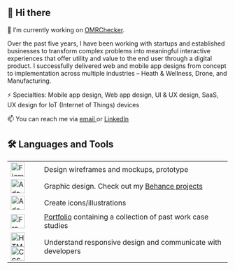 ## 👋 Hi there 

<!--
**germainelee/germainelee** is a ✨ _special_ ✨ repository because its `README.md` (this file) appears on your GitHub profile.

Here are some ideas to get you started:

- 🔭 I’m currently working on ...
- 🌱 I’m currently learning ...
- 👯 I’m looking to collaborate on ...
- 🤔 I’m looking for help with ...
- 💬 Ask me about ...
- 📫 How to reach me: ...
- 😄 Pronouns: ...
- ⚡ Fun fact: ...
-->

🔭 I’m currently working on [OMRChecker](https://github.com/Udayraj123/OMRChecker).

Over the past five years, I have been working with startups and established businesses to transform complex problems into meaningful interactive experiences that offer utility and value to the end user through a digital product. I successfully delivered web and mobile app designs from concept to implementation across multiple industries – Heath & Wellness, Drone, and Manufacturing.

⚡ Specialties: Mobile app design, Web app design, UI & UX design, SaaS, UX design for IoT (Internet of Things) devices

📫 You can reach me via <a href= "mailto: psgermaine.lee@proton.me"> email </a> or <a href= "https://www.linkedin.com/in/germaine-lee/"> LinkedIn </a>

## 🛠️ Languages and Tools
<!--
<a target="_blank" rel="noopener noreferrer nofollow" href="https://img.shields.io/badge/figma-%23F24E1E.svg?style=for-the-badge&logo=figma&logoColor=white"> <img src="https://cdn.jsdelivr.net/gh/devicons/devicon@latest/icons/figma/figma-original.svg" title="Figma" alt="Figma" width="40" height="40" style="max-width: 100%;"></a>
-->

<table>
<!--
  <tr>
    <th>Company</th>
    <th>Contact</th>
  </tr>
-->
  <tr>
    <td><a target="_blank" rel="noopener noreferrer nofollow" href="https://img.shields.io/badge/figma-%23F24E1E.svg?style=for-the-badge&logo=figma&logoColor=white"> <img src="https://img.shields.io/badge/figma-%23F24E1E.svg?style=for-the-badge&logo=figma&logoColor=white" title="Figma" alt="Figma" height="32" style="max-width: 100%;"></a></td>
    <td>Design wireframes and mockups, prototype</td>
  </tr>
  <tr>
    <td><a target="_blank" rel="noopener noreferrer nofollow" href="https://img.shields.io/badge/adobe%20photoshop-%2331A8FF.svg?style=for-the-badge&logo=adobe%20photoshop&logoColor=white"> <img src="https://img.shields.io/badge/adobe%20photoshop-%2331A8FF.svg?style=for-the-badge&logo=adobe%20photoshop&logoColor=white" title="Adobe Photoshop" alt="Adobe Photoshop" height="32" style="max-width: 100%;"></a></td>
    <td>Graphic design. Check out my <a target="_blank" href="https://www.behance.net/geeleeps">Behance projects</a></td>
  </tr>
  <tr>
    <td><a target="_blank" rel="noopener noreferrer nofollow" href="https://img.shields.io/badge/adobe%20illustrator-%23FF9A00.svg?style=for-the-badge&logo=adobe%20illustrator&logoColor=white"> <img src="https://img.shields.io/badge/adobe%20illustrator-%23FF9A00.svg?style=for-the-badge&logo=adobe%20illustrator&logoColor=white" title="Adobe Illustrator" alt="Adobe Illustrator" height="32" style="max-width: 100%;"></a></td>
    <td>Create icons/illustrations</td>
  </tr>
   <tr>
    <td><a target="_blank" rel="noopener noreferrer nofollow" href="https://img.shields.io/badge/Framer-black?style=for-the-badge&logo=framer&logoColor=blue"> <img src="https://img.shields.io/badge/Framer-black?style=for-the-badge&logo=framer&logoColor=blue" title="Framer" alt="Framer" height="32" style="max-width: 100%;"></a></td>
    <td><a href="#" title="Available upon request">Portfolio</a> containing a collection of past work case studies</td>
  </tr>
  <tr>
    <td>
      <a target="_blank" rel="noopener noreferrer nofollow" href="https://img.shields.io/badge/html5-%23E34F26.svg?style=for-the-badge&logo=html5&logoColor=white"> <img src="https://img.shields.io/badge/html5-%23E34F26.svg?style=for-the-badge&logo=html5&logoColor=white" title="HTML5" alt="HTML5" height="32" style="max-width: 100%;"></a>
      <a target="_blank" rel="noopener noreferrer nofollow" href="https://img.shields.io/badge/css3-%231572B6.svg?style=for-the-badge&logo=css3&logoColor=white"> <img src="https://img.shields.io/badge/css3-%231572B6.svg?style=for-the-badge&logo=css3&logoColor=white" title="CSS3" alt="CSS3" height="32" style="max-width: 100%;"></a>     
    </td>
    <td>Understand responsive design and communicate with developers</td>
  </tr>
</table>
